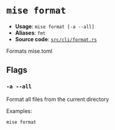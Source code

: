# `mise format`

- **Usage**: `mise format [-a --all]`
- **Aliases**: `fmt`
- **Source code**: [`src/cli/format.rs`](https://github.com/jdx/mise/blob/main/src/cli/format.rs)

Formats mise.toml

## Flags

### `-a --all`

Format all files from the current directory

Examples:

    mise format
